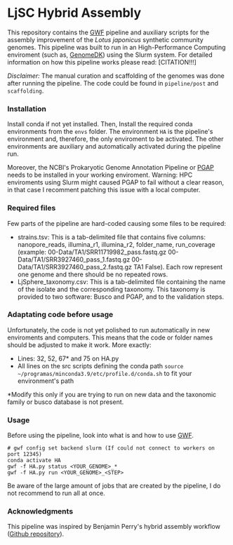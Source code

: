 # LjSC Hybrid Assembly

This repository contains the [GWF](https://gwf.app/) pipeline and auxiliary scripts for the assembly improvement of the _Lotus japonicus_ synthetic community genomes. This pipeline was built to run in an High-Performance Computing enviroment (such as, [GenomeDK](https://genome.au.dk/)) using the Slurm system. For detailed information on how this pipeline works please read: [CITATION!!!]

_Disclaimer:_ The manual curation and scaffolding of the genomes was done after running the pipeline. The code could be found in `pipeline/post` and `scaffolding`.

### Installation

Install conda if not yet installed. Then, Install the required conda environments from the `envs` folder. The environment `HA` is the pipeline's environment and, therefore, the only enviroment to be activated. The other environments are auxiliary and automatically activated during the pipeline run.

Moreover, the NCBI's Prokaryotic Genome Annotation Pipeline or [PGAP](https://github.com/ncbi/pgap) needs to be installed in your working enviroment. Warning: HPC enviroments using Slurm might caused PGAP to fail without a clear reason, in that case I recomment patching this issue with a local computer.

### Required files

Few parts of the pipeline are hard-coded causing some files to be required:

- strains.tsv: This is a tab-delimited file that contains five columns: nanopore_reads, illumina_r1, illumina_r2, folder_name, run_coverage (example: 00-Data/TA1/SRR11719982_pass.fastq.gz 00-Data/TA1/SRR3927460_pass_1.fastq.gz 00-Data/TA1/SRR3927460_pass_2.fastq.gz TA1 False). Each row represent one genome and there should be no repeated rows.
- LjSphere_taxonomy.csv: This is a tab-delimited file containing the name of the isolate and the corresponding taxonomy. This taxonomy is provided to two software: Busco and PGAP, and to the validation steps. 

### Adaptating code before usage

Unfortunately, the code is not yet polished to run automatically in new enviroments and computers. This means that the code or folder names should be adjusted to make it work. More exactly:

- Lines: 32, 52, 67* and 75 on HA.py
- All lines on the src scripts defining the conda path `source ~/programas/minconda3.9/etc/profile.d/conda.sh` to fit your environment's path

*Modify this only if you are trying to run on new data and the taxonomic family or busco database is not present.

### Usage

Before using the pipeline, look into what is and how to use [GWF](https://gwf.app/).

```
# gwf config set backend slurm (If could not connect to workers on port 12345)
conda activate HA
gwf -f HA.py status <YOUR_GENOME>_*
gwf -f HA.py run <YOUR_GENOME>_<STEP>
```

Be aware of the large amount of jobs that are created by the pipeline, I do not recommend to run all at once.


### Acknowledgments

This pipeline was inspired by Benjamin Perry's hybrid assembly workflow ([Github repository](https://github.com/BenjaminJPerry/HybridAssembly)).
